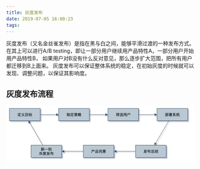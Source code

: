 ```yaml
---
title: 灰度发布
date: 2019-07-05 16:00:23
tags:
---
```


灰度发布（又名金丝雀发布）是指在黑与白之间，能够平滑过渡的一种发布方式。
在其上可以进行A/B testing，即让一部分用户继续用产品特性A，一部分用户开始用产品特性B，
如果用户对B没有什么反对意见，那么逐步扩大范围，把所有用户都迁移到B上面来。
灰度发布可以保证整体系统的稳定，在初始灰度的时候就可以发现、调整问题，以保证其影响度。

## 灰度发布流程

![灰度发布流程](/images/gray-release-1.jpg)
